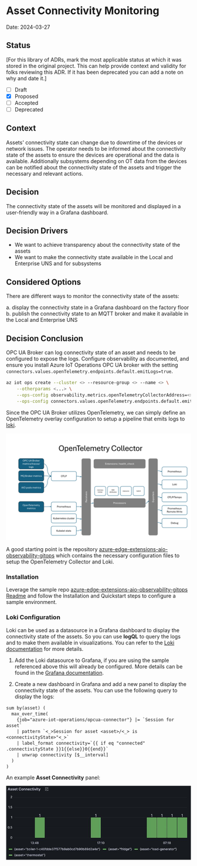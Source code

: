# Asset Connectivity Monitoring

Date: 2024-03-27

## Status

[For this library of ADRs, mark the most applicable status at which it was stored in the original project. This can help provide context and validity for folks reviewing this ADR. If it has been deprecated you can add a note on why and date it.]

- [ ] Draft
- [X] Proposed
- [ ] Accepted
- [ ] Deprecated

## Context

Assets' connectivity state can change due to downtime of the devices or network issues. The
operator needs to be informed about the connectivity state of the assets to ensure the
devices are operational and the data is available.
Additionally subsystems depending on OT data from the devices can be notified about the
connectivity state of the assets and trigger the necessary and relevant actions.

## Decision

The connectivity state of the assets will be monitored and displayed in a user-friendly way in a Grafana dashboard.

## Decision Drivers

- We want to achieve transparency about the connectivity state of the assets
- We want to make the connectivity state available in the Local and Enterprise UNS and for subsystems

## Considered Options

There are different ways to monitor the connectivity state of the assets:

a. display the connectivity state in a Grafana dashboard on the factory floor
b. publish the connectivity state to an MQTT broker and make it available in the Local and Enterprise UNS

## Decision Conclusion

OPC UA Broker can log connectivity state of an asset and needs to be configured to expose the logs. Configure observability as documented, and ensure you install Azure IoT Operations OPC UA broker with the setting `connectors.values.openTelemetry.endpoints.default.emitLogs=true`.

```bash
az iot ops create --cluster <> --resource-group <> --name <> \
    --otherparams <...> \
    --ops-config observability.metrics.openTelemetryCollectorAddress=<> \
    --ops-config connectors.values.openTelemetry.endpoints.default.emitLogs=true
```

Since the OPC UA Broker utilizes OpenTelemetry, we can simply define an OpenTelemetry overlay configuration to setup a pipeline that emits logs to [loki](https://github.com/open-telemetry/opentelemetry-collector-contrib/tree/main/exporter/lokiexporter#readme).

![Open Telemetry Collector](https://github.com/Azure-Samples/azure-edge-extensions-aio-observability-gitops/raw/main/docs/images/otel-diagram.png)

A good starting point is the repository [azure-edge-extensions-aio-observability-gitops](https://github.com/Azure-Samples/azure-edge-extensions-aio-observability-gitops) which contains the necessary configuration files to setup the OpenTelemetry Collector and Loki.

### Installation

Leverage the sample repo [azure-edge-extensions-aio-observability-gitops Readme](https://github.com/Azure-Samples/azure-edge-extensions-aio-observability-gitops?tab=readme-ov-file#getting-started) and follow the Installation and Quickstart steps to configure a sample environment.

### Loki Configuration

Loki can be used as a datasource in a Grafana dashboard to display the connectivity state of the assets. So you can use **logQL** to query the logs and to make them available in visualizations. You can refer to the [Loki documentation](https://grafana.com/docs/loki/latest/) for more details.

1. Add the Loki datasource to Grafana, if you are using the sample referenced above this will already be configured. More details can be found in the [Grafana documentation](https://grafana.com/docs/grafana/latest/datasources/loki/).

2. Create a new dashboard in Grafana and add a new panel to display the connectivity state of the assets. You can use the following query to display the logs:

```logQL
sum by(asset) (
  max_over_time(
    {job="azure-iot-operations/opcua-connector"} |= `Session for asset` 
    | pattern `<_>Session for asset <asset>/<_> is <connectivityState>"<_>` 
    | label_format connectivity=`{{ if eq "connected" .connectivityState }}1{{else}}0{{end}}` 
    | unwrap connectivity [$__interval]
  )
)
```

An example **Asset Connectivity** panel:

![Asset Connectivity](./media/asset-connectivity-panel.png)
